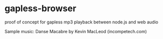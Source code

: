 gapless-browser
===============

proof of concept for gapless mp3 playback between node.js and web audio

Sample music: Danse Macabre by Kevin MacLeod (incompetech.com)
